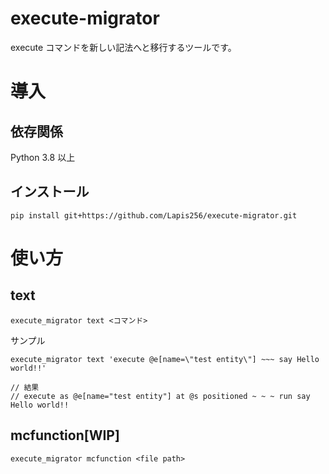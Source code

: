 # execute-migrator
execute コマンドを新しい記法へと移行するツールです。

# 導入
## 依存関係
Python 3.8 以上

## インストール
```
pip install git+https://github.com/Lapis256/execute-migrator.git
```

# 使い方
## text
```
execute_migrator text <コマンド>
```
サンプル
```
execute_migrator text 'execute @e[name=\"test entity\"] ~~~ say Hello world!!'

// 結果
// execute as @e[name="test entity"] at @s positioned ~ ~ ~ run say Hello world!!
```

## mcfunction[WIP]
```
execute_migrator mcfunction <file path>
```
